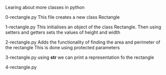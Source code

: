 Learing about more classes in python

0-rectangle.py
This file creates a new class Rectangle

1-rectangle.py
This initialises an object of the class Rectangle.
Then using setters and getters sets the values of height and width

2-rectangle.py
Adds the functionality of finding the area and perimeter of the rectangle
This is done using protected parameters

3-rectangle.py
using __str__ we can print a representation fo the rectangle

4-rectangle.py

